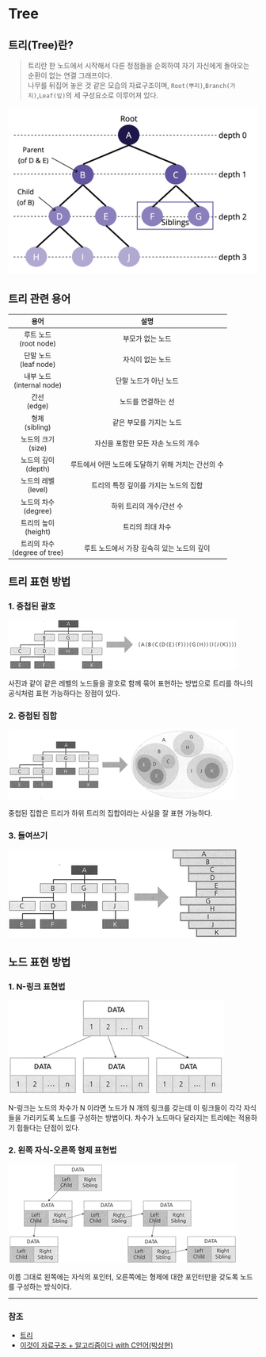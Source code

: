 # Tree

## 트리(Tree)란?
> 트리란 한 노드에서 시작해서 다른 정점들을 순회하여 자기 자신에게 돌아오는 순환이 없는 연결 그래프이다.
> <br> 나무를 뒤집어 놓은 것 같은 모습의 자료구조이며, `Root(뿌리)`,`Branch(가지)`,`Leaf(잎)`의 세 구성요소로 이루어져 있다.

![Tree_1.png](image%2FTree%2FTree_1.png)

## 트리 관련 용어

|             용어              |              설명               |
|:---------------------------:|:-----------------------------:|
|    루트 노드<br/>(root node)    |           부모가 없는 노드           |
|    단말 노드<br/>(leaf node)    |           자식이 없는 노드           |
|  내부 노드<br/>(internal node)  |         단말 노드가 아닌 노드          |
|        간선<br/>(edge)        |          노드를 연결하는 선           |
|      형제<br/>(sibling)       |         같은 부모를 가지는 노드         |
|      노드의 크기<br/>(size)      |     자신을 포함한 모든 자손 노드의 개수      |
|     노드의 깊이<br/>(depth)      | 루트에서 어떤 노드에 도달하기 위해 거치는 간선의 수 |
|     노드의 레벨<br/>(level)      |     트리의 특정 깊이를 가지는 노드의 집합     |
|     노드의 차수<br/>(degree)     |        하위 트리의 개수/간선 수         |
|     트리의 높이<br/>(height)     |           트리의 최대 차수           |
| 트리의 차수<br/>(degree of tree) |   루트 노드에서 가장 깊숙히 있는 노드의 깊이    |

## 트리 표현 방법

### 1. 중첩된 괄호

![Tree_2.png](image%2FTree%2FTree_2.png)

사진과 같이 같은 레벨의 노드들을 괄호로 함께 묶어 표현하는 방법으로 트리를 하나의 공식처럼 표현 가능하다는 장점이 있다.

### 2. 중첩된 집합

![Tree_3.png](image%2FTree%2FTree_3.png)

중첩된 집합은 트리가 하위 트리의 집합이라는 사실을 잘 표현 가능하다.

### 3. 들여쓰기

![Tree_4.png](image%2FTree%2FTree_4.png)

## 노드 표현 방법

### 1. N-링크 표현법

![Tree_5.png](image%2FTree%2FTree_5.png)

N-링크는 노드의 차수가 N 이라면 노드가 N 개의 링크를 갖는데 이 링크들이 각각 자식들을 가리키도록 노드를 구성하는 방법이다.
차수가 노드마다 달라지는 트리에는 적용하기 힘들다는 단점이 있다.

### 2. 왼쪽 자식-오른쪽 형제 표현법

![Tree_6.png](image%2FTree%2FTree_6.png)

이름 그대로 왼쪽에는 자식의 포인터, 오른쪽에는 형제에 대한 포인터만을 갖도록 노드를 구성하는 방식이다.

---
### 참조
* [트리](https://dbehdrhs.tistory.com/65)
* [이것이 자료구조 + 알고리즘이다 with C언어(박상현)](http://www.yes24.com/Product/Goods/111362116)